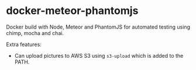 # docker-meteor-phantomjs
Docker build with Node, Meteor and PhantomJS for automated testing using chimp, mocha and chai.

Extra features:
 * Can upload pictures to AWS S3 using `s3-upload` which is added to the PATH.

